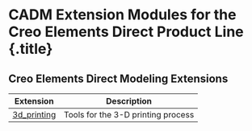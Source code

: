 # CADM Extension Modules for the Creo Elements Direct Product Line {.title}

## Creo Elements Direct Modeling Extensions

| Extension                           | Description                       |
| ----------------------------------- | --------------------------------- |
| [3d_printing](3d_printing/index.md) | Tools for the 3-D printing process
